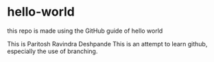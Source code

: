 # hello-world
this repo is made using the GitHub guide of hello world

This is Paritosh Ravindra Deshpande
This is an attempt to learn github, especially the use of branching.
